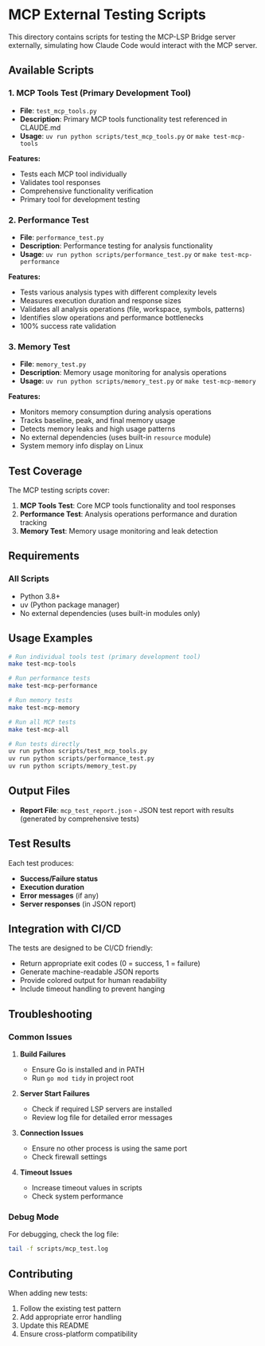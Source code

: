 # MCP External Testing Scripts

This directory contains scripts for testing the MCP-LSP Bridge server externally, simulating how Claude Code would interact with the MCP server.

## Available Scripts

### 1. MCP Tools Test (Primary Development Tool)
- **File**: `test_mcp_tools.py`
- **Description**: Primary MCP tools functionality test referenced in CLAUDE.md
- **Usage**: `uv run python scripts/test_mcp_tools.py` or `make test-mcp-tools`

**Features:**
- Tests each MCP tool individually
- Validates tool responses
- Comprehensive functionality verification
- Primary tool for development testing

### 2. Performance Test
- **File**: `performance_test.py`
- **Description**: Performance testing for analysis functionality
- **Usage**: `uv run python scripts/performance_test.py` or `make test-mcp-performance`

**Features:**
- Tests various analysis types with different complexity levels
- Measures execution duration and response sizes
- Validates all analysis operations (file, workspace, symbols, patterns)
- Identifies slow operations and performance bottlenecks
- 100% success rate validation

### 3. Memory Test
- **File**: `memory_test.py`
- **Description**: Memory usage monitoring for analysis operations
- **Usage**: `uv run python scripts/memory_test.py` or `make test-mcp-memory`

**Features:**
- Monitors memory consumption during analysis operations
- Tracks baseline, peak, and final memory usage
- Detects memory leaks and high usage patterns
- No external dependencies (uses built-in `resource` module)
- System memory info display on Linux

## Test Coverage

The MCP testing scripts cover:

1. **MCP Tools Test**: Core MCP tools functionality and tool responses
2. **Performance Test**: Analysis operations performance and duration tracking
3. **Memory Test**: Memory usage monitoring and leak detection

## Requirements

### All Scripts
- Python 3.8+
- uv (Python package manager)
- No external dependencies (uses built-in modules only)

## Usage Examples

```bash
# Run individual tools test (primary development tool)
make test-mcp-tools

# Run performance tests
make test-mcp-performance

# Run memory tests
make test-mcp-memory

# Run all MCP tests
make test-mcp-all

# Run tests directly
uv run python scripts/test_mcp_tools.py
uv run python scripts/performance_test.py
uv run python scripts/memory_test.py
```

## Output Files

- **Report File**: `mcp_test_report.json` - JSON test report with results (generated by comprehensive tests)

## Test Results

Each test produces:
- **Success/Failure status**
- **Execution duration**
- **Error messages** (if any)
- **Server responses** (in JSON report)

## Integration with CI/CD

The tests are designed to be CI/CD friendly:
- Return appropriate exit codes (0 = success, 1 = failure)
- Generate machine-readable JSON reports
- Provide colored output for human readability
- Include timeout handling to prevent hanging

## Troubleshooting

### Common Issues

1. **Build Failures**
   - Ensure Go is installed and in PATH
   - Run `go mod tidy` in project root

2. **Server Start Failures**
   - Check if required LSP servers are installed
   - Review log file for detailed error messages

3. **Connection Issues**
   - Ensure no other process is using the same port
   - Check firewall settings

4. **Timeout Issues**
   - Increase timeout values in scripts
   - Check system performance

### Debug Mode

For debugging, check the log file:
```bash
tail -f scripts/mcp_test.log
```

## Contributing

When adding new tests:
1. Follow the existing test pattern
2. Add appropriate error handling
3. Update this README
4. Ensure cross-platform compatibility